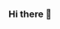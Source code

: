 ### Hi there 👋

<!--
**ArthBatista/ArthBatista** is a ✨ _special_ ✨ repository because its `README.md` (this file) appears on your GitHub profile.

Here are some ideas to get you started:

- 🔭 I’m currently working on development of freelas.
- 🌱 I’m curren RRtly learning HTML, CSS, JS, NodeJS, REACTJS, PHP, WordPress, Docker.
- 👯 I’m looking to collaborate on some company
- 🤔 I’m looking for help with JS, NodeJS, PHP.
- 📫 How to reach me: ArthurBatists12312@gmail.com
- ⚡ Fun fact: Am funny and very hardworking!
-->
